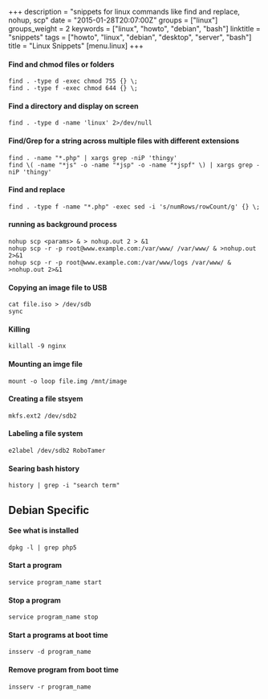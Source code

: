 +++
description = "snippets for linux commands like find and replace, nohup, scp"
date = "2015-01-28T20:07:00Z"
groups = ["linux"]
groups_weight = 2
keywords = ["linux", "howto", "debian", "bash"]
linktitle = "snippets"
tags = ["howto", "linux", "debian", "desktop", "server", "bash"]
title = "Linux Snippets"
[menu.linux]
+++

#### Find and chmod files or folders
	find . -type d -exec chmod 755 {} \;
	find . -type f -exec chmod 644 {} \;

#### Find a directory and display on screen
	find . -type d -name 'linux' 2>/dev/null


#### Find/Grep for a string across multiple files with different extensions
	find . -name "*.php" | xargs grep -niP 'thingy'
	find \( -name "*js" -o -name "*jsp" -o -name "*jspf" \) | xargs grep -niP 'thingy'

#### Find and replace
	find . -type f -name "*.php" -exec sed -i 's/numRows/rowCount/g' {} \;

#### running as background process
	nohup scp <params> & > nohup.out 2 > &1
	nohup scp -r -p root@www.example.com:/var/www/ /var/www/ & >nohup.out 2>&1
	nohup scp -r -p root@www.example.com:/var/www/logs /var/www/ & >nohup.out 2>&1

#### Copying an image file to USB
	cat file.iso > /dev/sdb
	sync


#### Killing
	killall -9 nginx

#### Mounting an imge file
	mount -o loop file.img /mnt/image

#### Creating a file stsyem
	mkfs.ext2 /dev/sdb2

#### Labeling a file system
	e2label /dev/sdb2 RoboTamer

#### Searing bash history
 	history | grep -i "search term"

Debian Specific
---------------

####  See what is installed
	dpkg -l | grep php5

#### Start a program
	service program_name start

#### Stop a program
	service program_name stop

#### Start a programs at boot time
	insserv -d program_name

#### Remove program from boot time
	insserv -r program_name

